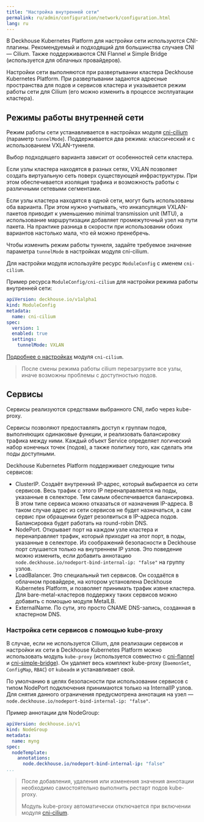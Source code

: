 ```yaml
---
title: "Настройка внутренней сети"
permalink: ru/admin/configuration/network/configuration.html
lang: ru
---
```


В Deckhouse Kubernetes Platform для настройки сети используются CNI-плагины.
Рекомендуемый и подходящий для большинства случаев CNI — Cilium.
Также поддерживаются CNI Flannel и Simple Bridge (используется для облачных провайдеров).

Настройки сети выполняются при развертывании кластера Deckhouse Kubernetes Platform.
При развертывании задаются адресные пространства для подов и сервисов кластера и указывается режим работы сети для Cilium (его можно изменить в процессе эксплуатации кластера).

## Режимы работы внутренней сети

Режим работы сети устанавливается в настройках модуля [cni-cilium](../../reference/mc/cni-cilium/) (параметр `tunnelMode`).
Поддерживается два режима: классический и с использованием VXLAN-туннеля.

Выбор подходящего варианта зависит от особенностей сети кластера.

Если узлы кластера находятся в разных сетях, VXLAN позволяет создать виртуальную сеть поверх существующей инфраструктуры. При этом обеспечивается изоляция трафика и возможность работы с различными сетевыми сегментами.

Если узлы кластера находятся в одной сети, могут быть использованы оба варианта.
При этом нужно учитывать, что инкапсуляция VXLAN-пакетов приводит к уменьшению minimal transmission unit (MTU), а использование маршрутизации добавляет промежуточный узел на пути пакета.
На практике разница в скорости при использовании обоих вариантов настолько мала, что ей можно пренебречь.

Чтобы изменить режим работы туннеля, задайте требуемое значение параметра `tunnelMode` в настройках модуля cni-cilium.

Для настройки модуля используйте ресурс `ModuleConfig` с именем `cni-cilium`.

Пример ресурса `ModuleConfig/cni-cilium` для настройки режима работы внутренней сети:

```yaml
apiVersion: deckhouse.io/v1alpha1
kind: ModuleConfig
metadata:
  name: cni-cilium
spec:
  version: 1
  enabled: true
  settings:
    tunnelMode: VXLAN
```

[Подробнее о настройках](../../reference/mc/cni-cilium/) модуля `cni-cilium`.

> После смены режима работы cilium перезагрузите все узлы, иначе возможны проблемы с доступностью подов.

## Сервисы

Сервисы реализуются средствами выбранного CNI, либо через kube-proxy.

Сервисы позволяют предоставлять доступ к группам подов, выполняющих одинаковые функции, и реализовать балансировку трафика между ними.
Каждый объект Service определяет логический набор конечных точек (подов), а также политику того, как сделать эти поды доступными.

Deckhouse Kubernetes Platform поддерживает следующие типы сервисов:

* ClusterIP. Создаёт внутренний IP-адрес, который выбирается из сети сервисов. Весь трафик с этого IP перенаправляется на поды, указанные в селекторе. Тем самым обеспечивается балансировка.
В этом типе сервиса можно отказаться от назначения IP-адреса. В таком случае адрес из сети сервисов не будет назначаться, а сам сервис при обращении будет резолвиться в IP-адреса подов. Балансировка будет работать на round-robin DNS.
* NodePort. Открывает порт на каждом узле кластера и перенаправляет трафик, который приходит на этот порт, в поды, указанные в селекторе.
Из соображений безопасности в Deckhouse порт слушается только на внутреннем IP узлов. Это поведение можно изменить, если добавить аннотацию `node.deckhouse.io/nodeport-bind-internal-ip: "false"` на группу узлов.
* LoadBalancer. Это специальный тип сервисов. Он создаётся в облачном провайдере, на котором установлена Deckhouse Kubernetes Platform, и позволяет принимать трафик извне кластера. Для bare-metal-кластеров поддержку таких сервисов можно добавить с помощью модуля MetalLB.
* ExternalName. По сути, это просто CNAME DNS-запись, созданная в кластерном DNS.

### Настройка сети сервисов с помощью kube-proxy

<!-- Перенесено с минимальными изменениями из https://deckhouse.ru/products/kubernetes-platform/documentation/latest/modules/kube-proxy/ -->

В случае, если не используется Cilium, для реализации сервисов и настройки их сети в Deckhouse Kubernetes Platform можно использовать модуль `kube-proxy` (используется совместно с [cni-flannel](../../reference/mc/cni-flannel/) и [cni-simple-bridge](../../reference/mc/cni-simple-bridge/)).
Он удаляет весь комплект kube-proxy (`DaemonSet`, `ConfigMap`, `RBAC`) от `kubeadm` и устанавливает свой.

По умолчанию в целях безопасности при использовании сервисов с типом NodePort подключения принимаются только на InternalIP узлов. Для снятия данного ограничения предусмотрена аннотация на узел — `node.deckhouse.io/nodeport-bind-internal-ip: "false"`.

Пример аннотации для NodeGroup:

```yaml
apiVersion: deckhouse.io/v1
kind: NodeGroup
metadata:
  name: myng
spec:
  nodeTemplate:
    annotations:
      node.deckhouse.io/nodeport-bind-internal-ip: "false"
...
```

> После добавления, удаления или изменения значения аннотации необходимо самостоятельно выполнить рестарт подов kube-proxy.
>
> Модуль kube-proxy автоматически отключается при включении модуля [cni-cilium](../../reference/mc/cni-cilium/).
